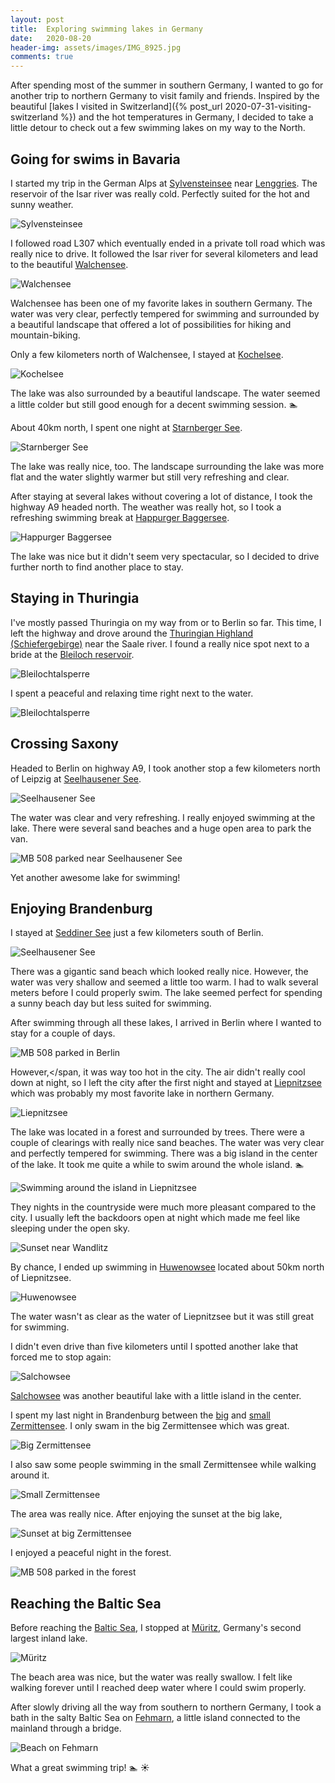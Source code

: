 ```yaml
---
layout: post
title:  Exploring swimming lakes in Germany
date:   2020-08-20
header-img: assets/images/IMG_8925.jpg
comments: true
---
```


After spending most of the summer in southern Germany, I wanted to go for another trip to northern Germany to visit family and friends. Inspired by the beautiful [lakes I visited in Switzerland]({% post_url 2020-07-31-visiting-switzerland %}) and the hot temperatures in Germany, I decided to take a little detour to check out a few swimming lakes on my way to the North.

## Going for swims in Bavaria

I started my trip in the German Alps at [Sylvensteinsee](https://www.google.com/maps/place/Sylvensteinsee/) near [Lenggries](https://www.google.com/maps/place/83661+Lenggries/). The reservoir of the Isar river was really cold. Perfectly suited for the hot and sunny weather.

![Sylvensteinsee](/assets/images/IMG_8901.jpg)

I followed road L307 which eventually ended in a private toll road which was really nice to drive. It followed the Isar river for several kilometers and lead to the beautiful [Walchensee](https://www.google.com/maps/place/Walchensee/).

![Walchensee](/assets/images/IMG_8905.jpg)

Walchensee has been one of my favorite lakes in southern Germany. The water was very clear, perfectly tempered for swimming and surrounded by a beautiful landscape that offered a lot of possibilities for hiking and mountain-biking.

Only a few kilometers north of Walchensee, I stayed at [Kochelsee](https://www.google.com/maps/place/Kochelsee/).

![Kochelsee](/assets/images/IMG_8912.jpg)

The lake was also surrounded by a beautiful landscape. The water seemed a little colder but still good enough for a decent swimming session. :swimmer:

About 40km north, I spent one night at [Starnberger See](https://www.google.com/maps/place/Lake+Starnberg/).

![Starnberger See](/assets/images/IMG_8576.jpg)

The lake was really nice, too. The landscape surrounding the lake was more flat and the water slightly warmer but still very refreshing and clear.

After staying at several lakes without covering a lot of distance, I took the highway A9 headed north. The weather was really hot, so I took a refreshing swimming break at [Happurger Baggersee](https://www.google.com/maps/search/Happurger+Baggersee/).

![Happurger Baggersee](/assets/images/IMG_8914.jpg)

The lake was nice but it didn't seem very spectacular, so I decided to drive further north to find another place to stay.

## Staying in Thuringia

I've mostly passed Thuringia on my way from or to Berlin so far. This time, I left the highway and drove around the [Thuringian Highland (Schiefergebirge)](https://www.google.com/maps/place/Naturpark+Th%C3%BCringer+Schiefergebirge%2FObere+Saale/) near the Saale river. I found a really nice spot next to a bride at the [Bleiloch reservoir](https://www.google.com/maps/place/Bleilochtalsperre/).

![Bleilochtalsperre](/assets/images/IMG_8925.jpg)

I spent a peaceful and relaxing time right next to the water.

![Bleilochtalsperre](/assets/images/IMG_8928.jpg)

## Crossing Saxony

Headed to Berlin on highway A9, I took another stop a few kilometers north of Leipzig at [Seelhausener See](https://www.google.com/maps/place/Seelhausener+See/).

![Seelhausener See](/assets/images/IMG_8930.jpg)

The water was clear and very refreshing. I really enjoyed swimming at the lake. There were several sand beaches and a huge open area to park the van.

![MB 508 parked near Seelhausener See](/assets/images/IMG_8931.jpg)

Yet another awesome lake for swimming!

## Enjoying Brandenburg

I stayed at [Seddiner See](https://www.google.com/maps/place/Gro%C3%9Fer+Seddiner+See/) just a few kilometers south of Berlin.

![Seelhausener See](/assets/images/IMG_8932.jpg)

There was a gigantic sand beach which looked really nice. However, the water was very shallow and seemed a little too warm. I had to walk several meters before I could properly swim. The lake seemed perfect for spending a sunny beach day but less suited for swimming.

After swimming through all these lakes, I arrived in Berlin where I wanted to stay for a couple of days.

![MB 508 parked in Berlin](/assets/images/IMG_8934.jpg)

<span id="liepnitzsee">However,</span, it was way too hot in the city. The air didn't really cool down at night, so I left the city after the first night and stayed at [Liepnitzsee](https://www.google.com/maps/place/Liepnitzsee/) which was probably my most favorite lake in northern Germany.

![Liepnitzsee](/assets/images/IMG_8963.jpg)

The lake was located in a forest and surrounded by trees. There were a couple of clearings with really nice sand beaches. The water was very clear and perfectly tempered for swimming. There was a big island in the center of the lake. It took me quite a while to swim around the whole island. :swimmer:

![Swimming around the island in Liepnitzsee](/assets/images/Google_Maps.jpg)

They nights in the countryside were much more pleasant compared to the city. I usually left the backdoors open at night which made me feel like sleeping under the open sky.

![Sunset near Wandlitz](/assets/images/IMG_8964.jpg)

By chance, I ended up swimming in [Huwenowsee](https://www.google.com/maps/place/Huwenowsee/) located about 50km north of Liepnitzsee.

![Huwenowsee](/assets/images/IMG_8973.jpg)

The water wasn't as clear as the water of Liepnitzsee but it was still great for swimming.

I didn't even drive than five kilometers until I spotted another lake that forced me to stop again:

![Salchowsee](/assets/images/IMG_8975.jpg)

[Salchowsee](https://www.google.com/maps/place/Salchowsee/) was another beautiful lake with a little island in the center.

I spent my last night in Brandenburg between the [big](https://www.google.com/maps/place/Gro%C3%9Fer+Zermittensee/) and [small Zermittensee](https://www.google.com/maps/place/Kleiner+Zermittensee/). I only swam in the big Zermittensee which was great.

![Big Zermittensee](/assets/images/IMG_8978.jpg)

I also saw some people swimming in the small Zermittensee while walking around it.

![Small Zermittensee](/assets/images/IMG_8981.jpg)

The area was really nice. After enjoying the sunset at the big lake,

![Sunset at big Zermittensee](/assets/images/IMG_8992.jpg)

I enjoyed a peaceful night in the forest.

![MB 508 parked in the forest](/assets/images/IMG_8985.jpg)

## Reaching the Baltic Sea

Before reaching the [Baltic Sea](https://www.google.com/maps/place/Baltic+Sea/), I stopped at [Müritz](https://www.google.com/maps/place/M%C3%BCritz/), Germany's second largest inland lake.

![Müritz](/assets/images/IMG_9001.jpg)

The beach area was nice, but the water was really swallow. I felt like walking forever until I reached deep water where I could swim properly.

After slowly driving all the way from southern to northern Germany, I took a bath in the salty Baltic Sea on [Fehmarn](https://www.google.com/maps/place/23769+Fehmarn/), a little island connected to the mainland through a bridge.

![Beach on Fehmarn](/assets/images/IMG_9012.jpg)

What a great swimming trip! :swimmer: :sunny:
